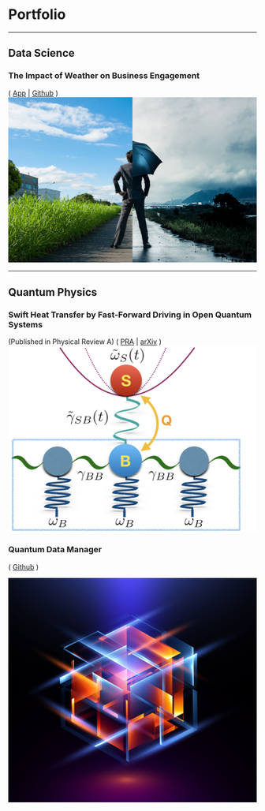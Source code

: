 # Portfolio

---

## Data Science

### The Impact of Weather on Business Engagement
( [App](https://business-and-weather.herokuapp.com) | [Github](https://github.com/Tamiro2019/Business-and-Weather) )
[<img src="images/business-weather-image.jpg?raw=true"/>](https://business-and-weather.herokuapp.com)


___

## Quantum Physics 

### Swift Heat Transfer by Fast-Forward Driving in Open Quantum Systems 
(Published in Physical Review A)
( [PRA](https://journals.aps.org/pra/abstract/10.1103/PhysRevA.100.012126) | [arXiv](https://arxiv.org/abs/1902.05964) )
[<img src="images/Heat_Transfer.jpeg?raw=true"/>](https://journals.aps.org/pra/abstract/10.1103/PhysRevA.100.012126)


### Quantum Data Manager 
( [Github](https://github.com/Tamiro2019/Quantum-Data-Manager) )

[<img src="images/Quantum_2.jpg?raw=true"/>](https://github.com/Tamiro2019/Quantum-Data-Manager)


